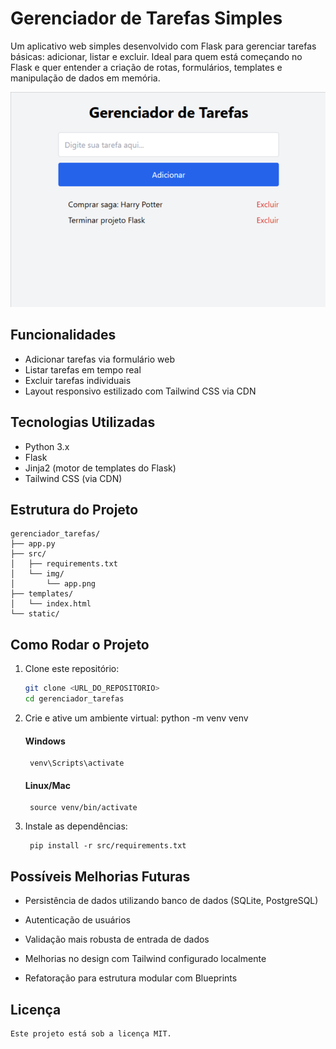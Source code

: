 # Gerenciador de Tarefas Simples

Um aplicativo web simples desenvolvido com Flask para gerenciar tarefas básicas: adicionar, listar e excluir. Ideal para quem está começando no Flask e quer entender a criação de rotas, formulários, templates e manipulação de dados em memória.

![Descrição da imagem](src/img/app.png)


## Funcionalidades

- Adicionar tarefas via formulário web  
- Listar tarefas em tempo real  
- Excluir tarefas individuais  
- Layout responsivo estilizado com Tailwind CSS via CDN  

## Tecnologias Utilizadas

- Python 3.x  
- Flask  
- Jinja2 (motor de templates do Flask)  
- Tailwind CSS (via CDN)  

## Estrutura do Projeto

```
gerenciador_tarefas/
├── app.py
├── src/
│   ├── requirements.txt
│   └── img/
│       └── app.png
├── templates/
│   └── index.html
└── static/

```

## Como Rodar o Projeto

1. Clone este repositório:  
   ```bash
   git clone <URL_DO_REPOSITORIO>
   cd gerenciador_tarefas

2. Crie e ative um ambiente virtual:
python -m venv venv
    #### Windows
        venv\Scripts\activate

    #### Linux/Mac
        source venv/bin/activate

3. Instale as dependências:

        pip install -r src/requirements.txt


## Possíveis Melhorias Futuras

- Persistência de dados utilizando banco de dados (SQLite, PostgreSQL)

- Autenticação de usuários

- Validação mais robusta de entrada de dados

- Melhorias no design com Tailwind configurado localmente

- Refatoração para estrutura modular com Blueprints

## Licença
    Este projeto está sob a licença MIT.